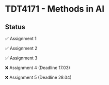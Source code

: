# TDT4171 - Methods in AI

## Status
:white_check_mark:  Assignment 1

:white_check_mark:  Assignment 2

:white_check_mark:  Assignment 3

:x:  Assignment 4   (Deadline 17.03)

:x:  Assignment 5   (Deadline 28.04)
